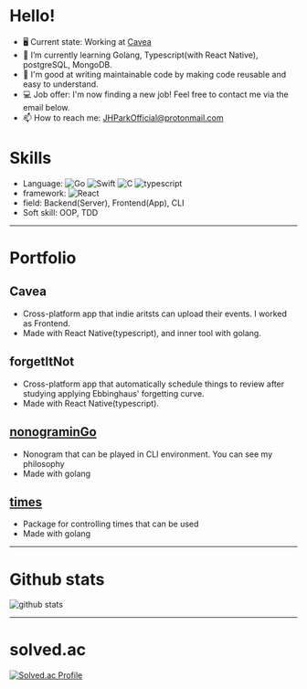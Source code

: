 # Hello!

- 🖥 Current state: Working at [Cavea](https://github.com/caveakorea)
- 🌱 I’m currently learning Golang, Typescript(with React Native), postgreSQL, MongoDB.
- 💪 I'm good at writing maintainable code by making code reusable and easy to understand.
- 💻 Job offer: I'm now finding a new job! Feel free to contact me via the email below.
- 📫 How to reach me: JHParkOfficial@protonmail.com

# Skills

- Language: <img alt="Go" src="https://img.shields.io/badge/go-%2300ADD8.svg?&style=for-the-badge&logo=go&logoColor=white"/> <img alt="Swift" src="https://img.shields.io/badge/swift-%23FA7343.svg?&style=for-the-badge&logo=swift&logoColor=white"/> <img alt="C" src="https://img.shields.io/badge/c%20-%2300599C.svg?&style=for-the-badge&logo=c&logoColor=white"/> <img alt="typescript" src="https://img.shields.io/badge/Typescript-3178C6?style=for-the-badge&logo=Typescript&logoColor=white"/>
- framework: <img alt="React" src="https://img.shields.io/badge/React Native-blue?logo=React&style=for-the-badge&logoColor=white"/>
- field: Backend(Server), Frontend(App), CLI
- Soft skill: OOP, TDD

-------
# Portfolio

## Cavea
- Cross-platform app that indie aritsts can upload their events. I worked as Frontend.
- Made with React Native(typescript), and inner tool with golang.

## forgetItNot
- Cross-platform app that automatically schedule things to review after studying applying Ebbinghaus' forgetting curve.
- Made with React Native(typescript).

## [nonograminGo](https://github.com/simp7/nonograminGo)
- Nonogram that can be played in CLI environment. You can see my  philosophy 
- Made with golang

## [times](https://github.com/simp7/times)
- Package for controlling times that can be used
- Made with golang

-------
# Github stats
![github stats](https://github-readme-stats.vercel.app/api?username=simp7&show_icons=true&hide_border=False)

-------
# solved.ac
[![Solved.ac Profile](http://mazassumnida.wtf/api/v2/generate_badge?boj=bypro97)](https://solved.ac/bypro97/)
